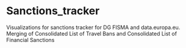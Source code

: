 # Sanctions_tracker
Visualizations for sanctions tracker for DG FISMA and data.europa.eu. Merging of Consolidated List of Travel Bans and Consolidated List of Financial Sanctions
